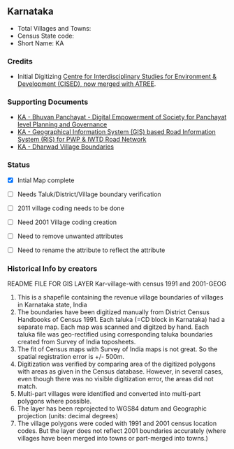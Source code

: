 ## Karnataka

* Total Villages and Towns: 
* Census State code: 
* Short Name: KA

### Credits
- Initial Digitizing [Centre for Interdisciplinary Studies for Environment & Development (CISED), now merged with ATREE](http://www.atree.org/).

### Supporting Documents
- [KA - Bhuvan Panchayat - Digital Empowerment of Society for Panchayat level Planning and Governance](http://www.bhuvan-panchayat.nrsc.gov.in/#SISDP)
- [KA - Geographical Information System (GIS) based Road Information System (RIS) for PWP & IWTD Road Network](http://103.241.144.46:8888/webris/webris)
- [KA - Dharwad Village Boundaries](http://www.dharwad.nic.in/dwd_vill.htm)

### Status
- [x] Intial Map complete 
- [ ] Needs Taluk/District/Village boundary verification
- [ ] 2011 village coding needs to be done
- [ ] Need 2001 Village coding creation
- [ ] Need to remove unwanted attributes
- [ ] Need to rename the attribute to reflect the attribute


### Historical Info by creators
README FILE FOR GIS LAYER 
Kar-village-with census 1991 and 2001-GEOG

1.  This is a shapefile containing the revenue village boundaries of villages in Karnataka 
state, India
2.  The boundaries have been digitized manually from District Census Handbooks of 
Census 1991. Each taluka (=CD block in Karnataka) had a separate map. Each map 
was scanned and digitzed by hand. Each taluka file was geo-rectified using 
corresponding taluka boundaries created from Survey of India toposheets.
3.  The fit of Census maps with Survey of India maps is not great. So the spatial 
registration error is +/- 500m.
4.  Digitization was verified by comparing area of the digitized polygons with areas as 
given in the Census database. However, in several cases, even though there was no 
visible digitization error, the areas did not match.
5.  Multi-part villages were identified and converted into multi-part polygons where 
possible.
6.  The layer has been reprojected to WGS84 datum and Geographic projection (units: 
decimal degrees)
7.  The village polygons were coded with 1991 and 2001 census location codes. But the 
layer does not reflect 2001 boundaries accurately (where villages have been merged 
into towns or part-merged into towns.)
